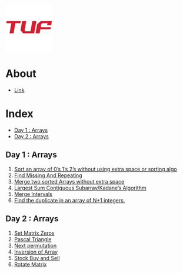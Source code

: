 <img height="128" src="img/tuf.jpg">

# About

* [Link](https://docs.google.com/document/d/1SM92efk8oDl8nyVw8NHPnbGexTS9W-1gmTEYfEurLWQ) 

# Index

- [Day 1 : Arrays](#Day-1-:-Arrays)
- [Day 2 : Arrays](#Day-2-:-Arrays)

## Day 1 : Arrays

1. [Sort an array of 0’s 1’s 2’s without using extra space or sorting algo](code/cpp/012.cpp)
1. [Find Missing And Repeating](code/cpp/find_missing_and_repeating.cpp)
1. [Merge two sorted Arrays without extra space](code/cpp/array_merge_without_extra_space.cpp)
1. [Largest Sum Contiguous Subarray/Kadane’s Algorithm](code/cpp/array_merge_without_extra_space.cpp)
1. [Merge Intervals](code/cpp/merge_intervals.cpp)
1. [Find the duplicate in an array of N+1 integers.](code/cpp/array_duplicates.cpp)

## Day 2 : Arrays

1. [Set Matrix Zeros](code/cpp/set_matrix_zeroes.cpp)
1. [Pascal Triangle](code/cpp/pascal_triangle.cpp)
1. [Next permutation](code/cpp/next_permutation.cpp)
1. [Inversion of Array]()
1. [Stock Buy and Sell](code/cpp/buy_sell_stocks.cpp)
1. [Rotate Matrix]()


